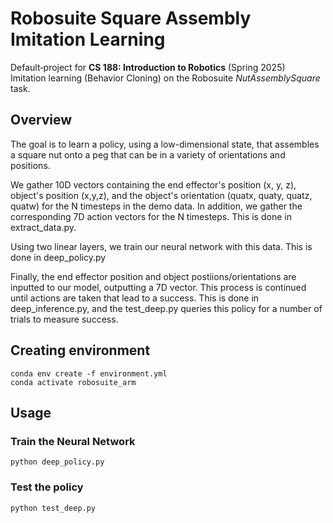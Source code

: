 # Robosuite Square Assembly Imitation Learning

Default‐project for **CS 188: Introduction to Robotics** (Spring 2025)  
Imitation learning (Behavior Cloning) on the Robosuite *NutAssemblySquare* task.


## Overview

The goal is to learn a policy, using a low-dimensional state, that assembles a square nut onto a peg that 
can be in a variety of orientations and positions.

We gather 10D vectors containing the end effector's position (x, y, z), object's position (x,y,z), and the object's orientation
(quatx, quaty, quatz, quatw) for the N timesteps in the demo data. In addition, we gather the corresponding 7D action vectors for the N timesteps. This is done in extract_data.py.

Using two linear layers, we train our neural network with this data. This is done in deep_policy.py

Finally, the end effector position and object postiions/orientations are inputted to our model, outputting a 7D vector. This process is continued until actions are taken that lead to a success. This is done in deep_inference.py, and the test_deep.py queries this policy for a number of trials to measure success.

## Creating environment

```
conda env create -f environment.yml
conda activate robosuite_arm
```

## Usage

### Train the Neural Network
```
python deep_policy.py
```


### Test the policy
```
python test_deep.py
```
